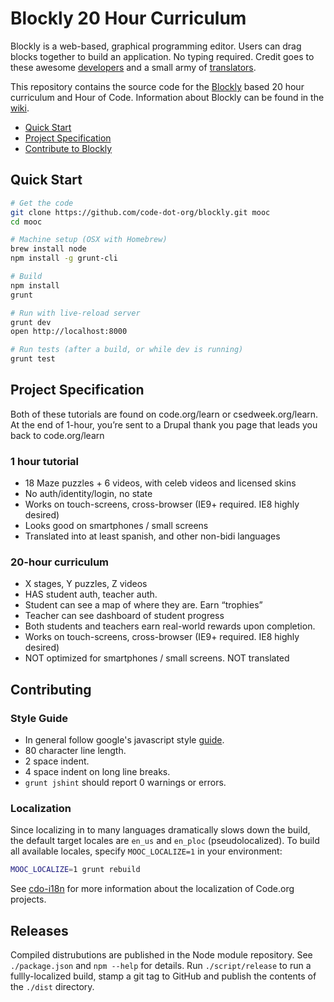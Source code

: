 # Blockly 20 Hour Curriculum

Blockly is a web-based, graphical programming editor. Users can drag blocks
together to build an application. No typing required. Credit goes to these
awesome [developers](https://code.google.com/p/blockly/wiki/Credits#Engineers)
and a small army of
[translators](https://code.google.com/p/blockly/wiki/Credits#Translators).

This repository contains the source code for the
[Blockly](https://code.google.com/p/blockly/) based 20 hour curriculum and Hour
of Code. Information about Blockly can be found in the
[wiki](https://code.google.com/p/blockly/w/list).

- [Quick Start](#quick-start)
- [Project Specification](#project-specification)
- [Contribute to Blockly](#to-contribute)


## Quick Start

```bash
# Get the code
git clone https://github.com/code-dot-org/blockly.git mooc
cd mooc

# Machine setup (OSX with Homebrew)
brew install node
npm install -g grunt-cli

# Build
npm install
grunt

# Run with live-reload server
grunt dev
open http://localhost:8000

# Run tests (after a build, or while dev is running)
grunt test
```

## Project Specification
Both of these tutorials are found on code.org/learn or csedweek.org/learn. At the end of 1-hour, you’re sent to a Drupal thank you page that leads you back to code.org/learn

### 1 hour tutorial
- 18 Maze puzzles + 6 videos, with celeb videos and licensed skins
- No auth/identity/login, no state
- Works on touch-screens, cross-browser (IE9+ required. IE8 highly desired)
- Looks good on smartphones / small screens
- Translated into at least spanish, and other non-bidi languages

### 20-hour curriculum
- X stages, Y puzzles, Z videos
- HAS student auth, teacher auth.
- Student can see a map of where they are. Earn “trophies”
- Teacher can see dashboard of student progress
- Both students and teachers earn real-world rewards upon completion. 
- Works on touch-screens, cross-browser (IE9+ required. IE8 highly desired)
- NOT optimized for smartphones / small screens. NOT translated

## Contributing

### Style Guide
- In general follow google's javascript style [guide](http://google-styleguide.googlecode.com/svn/trunk/javascriptguide.xml).
- 80 character line length.
- 2 space indent.
- 4 space indent on long line breaks.
- `grunt jshint` should report 0 warnings or errors.

### Localization

Since localizing in to many languages dramatically slows down the build, the
default target locales are `en_us` and `en_ploc` (pseudolocalized). To build
all available locales, specify `MOOC_LOCALIZE=1` in your environment:

```bash
MOOC_LOCALIZE=1 grunt rebuild
```

See [cdo-i18n](https://github.com/code-dot-org/cdo-i18n) for more information
about the localization of Code.org projects.

## Releases

Compiled distrubutions are published in the Node module repository. See
`./package.json` and `npm --help` for details. Run `./script/release` to run a
fullly-localized build, stamp a git tag to GitHub and publish the contents of
the `./dist` directory.
